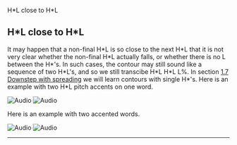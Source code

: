 H\*L close to H\*L <!-- function FrameUpdate(URL1, URL2) { parent.audio.location.href = URL1; parent.display.location.href = URL2; } // -->

H\*L close to H\*L
------------------

It may happen that a non-final H\*L is so close to the next H\*L that it is not very clear whether the non-final H\*L actually falls, or whether there is no L between the H\*'s. In such cases, the contour may still sound like a sequence of two H\*L's, and so we still transcibe H\*L H\*L L%. In section [1.7 Downstep with spreading](fall7.htm) we will learn contours with single H\*'s. Here is an example with two H\*L pitch accents on one word.

![Audio](audio.gif) ![Audio](./audio/gif/048.gif)

Here is an example with two accented words.

![Audio](audio.gif) ![Audio](./audio/gif/078a.gif)

* * *

